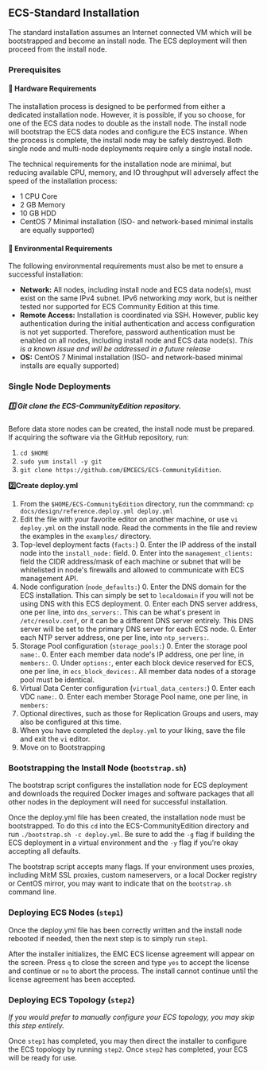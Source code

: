 ## ECS-Standard Installation

The standard installation assumes an Internet connected VM which will be bootstrapped and become an install node. The ECS deployment will then proceed from the install node.

### Prerequisites

#### :hammer: Hardware Requirements

The installation process is designed to be performed from either a dedicated installation node. However, it is possible, if you so choose, for one of the ECS data nodes to double as the install node. The install node will bootstrap the ECS data nodes and configure the ECS instance. When the process is complete, the install node may be safely destroyed. Both single node and multi-node deployments require only a single install node.

The technical requirements for the installation node are minimal, but reducing available CPU, memory, and IO throughput will adversely affect the speed of the installation process:

- 1 CPU Core
- 2 GB Memory
- 10 GB HDD
- CentOS 7 Minimal installation (ISO- and network-based minimal installs are equally supported)



#### :evergreen_tree: Environmental Requirements

The following environmental requirements must also be met to ensure a successful installation:

- **Network:** All nodes, including install node and ECS data node(s), must exist on the same IPv4 subnet. IPv6 networking *may* work, but is neither tested nor supported for ECS Community Edition at this time.
- **Remote Access:** Installation is coordinated via SSH. However, public key authentication during the initial authentication and access configuration is not yet supported. Therefore, password authentication must be enabled on all nodes, including install node and ECS data node(s). *This is a known issue and will be addressed in a future release*
- **OS:** CentOS 7 Minimal installation (ISO- and network-based minimal installs are equally supported)



### Single Node Deployments

##### :one: Git clone the **ECS-CommunityEdition** repository.

Before data store nodes can be created, the install node must be prepared. If acquiring the software via the GitHub repository, run:

1. `cd $HOME`
2. `sudo yum install -y git`
3. `git clone https://github.com/EMCECS/ECS-CommunityEdition`.

**:two:Create deploy.yml**

1. From the `$HOME/ECS-CommunityEdition` directory, run the commmand: `cp docs/design/reference.deploy.yml deploy.yml`
2. Edit the file with your favorite editor on another machine, or use `vi deploy.yml` on the install node. Read the comments in the file and review the examples in the `examples/` directory.
3. Top-level deployment facts (`facts:`) 0. Enter the IP address of the install node into the `install_node:` field. 0. Enter into the `management_clients:` field the CIDR address/mask of each machine or subnet that will be whitelisted in node's firewalls and allowed to communicate with ECS management API.
4. Node configuration (`node_defaults:`) 0. Enter the DNS domain for the ECS installation. This can simply be set to `localdomain` if you will not be using DNS with this ECS deployment. 0. Enter each DNS server address, one per line, into `dns_servers:`. This can be what's present in `/etc/resolv.conf`, or it can be a different DNS server entirely. This DNS server will be set to the primary DNS server for each ECS node. 0. Enter each NTP server address, one per line, into `ntp_servers:`.
5. Storage Pool configuration (`storage_pools:`) 0. Enter the storage pool `name:`. 0. Enter each member data node's IP address, one per line, in `members:`. 0. Under `options:`, enter each block device reserved for ECS, one per line, in `ecs_block_devices:`. All member data nodes of a storage pool must be identical.
6. Virtual Data Center configuration (`virtual_data_centers:`) 0. Enter each VDC `name:`. 0. Enter each member Storage Pool name, one per line, in `members:`
7. Optional directives, such as those for Replication Groups and users, may also be configured at this time.
8. When you have completed the `deploy.yml` to your liking, save the file and exit the `vi` editor.
9. Move on to Bootstrapping

### Bootstrapping the Install Node (`bootstrap.sh`)

The bootstrap script configures the installation node for ECS deployment and downloads the required Docker images and software packages that all other nodes in the deployment will need for successful installation.

Once the deploy.yml file has been created, the installation node must be bootstrapped. To do this `cd` into the ECS-CommunityEdition directory and run `./bootstrap.sh -c deploy.yml`. Be sure to add the `-g` flag if building the ECS deployment in a virtual environment and the `-y` flag if you're okay accepting all defaults.

The bootstrap script accepts many flags. If your environment uses proxies, including MitM SSL proxies, custom nameservers, or a local Docker registry or CentOS mirror, you may want to indicate that on the `bootstrap.sh` command line.



###  Deploying ECS Nodes (`step1`)

Once the deploy.yml file has been correctly written and the install node rebooted if needed, then the next step is to simply run `step1`.

After the installer initializes, the EMC ECS license agreement will appear on the screen. Press `q` to close the screen and type `yes` to accept the license and continue or `no` to abort the process. The install cannot continue until the license agreement has been accepted.



### Deploying ECS Topology (`step2`)

*If you would prefer to manually configure your ECS topology, you may skip this step entirely.*

Once `step1` has completed, you may then direct the installer to configure the ECS topology by running `step2`. Once `step2` has completed, your ECS will be ready for use.